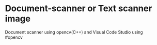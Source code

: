 # Document-scanner or Text scanner image
Document scanner using opencv(C++) and Visual Code Studio using #opencv
